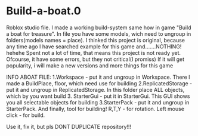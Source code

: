 # Build-a-boat.0
Roblox studio file. I made a working build-system same how in game "Build a boat for treasure". In file you have some models, wich need to ungroup in folders(models names = place).
I thinked this project is original, because any time ago I have searched example for this game and.......NOTHING! hehehe
Spent not a lot of time, that means this project is not ready yet. Ofcourse, it have some errors, but they not critical(I promiss)
If it will get popularity, i will make a new versions and more things for this game


INFO ABOAT FILE:
  1.Workspace - put it and ungroup in Workspace. There I made a BuildPlace, floor, which need use for building
  2.ReplicatedStorage - put it and ungroup in ReplicatedStorage. In this folder place ALL objects, which by you want build 
  3. StarterGui - put it in StarterGui. This GUI shows you all selectable objects for building
  3.StarterPack - put it and ungroup in StarterPack. And finally, tool for building! R,T,Y - for rotation. Left mouse click - for build.

  
Use it, fix it, but pls DONT DUPLICATE repository!!!
